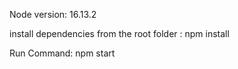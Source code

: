 Node version: 16.13.2

install dependencies from the root folder : npm install

Run Command: npm start